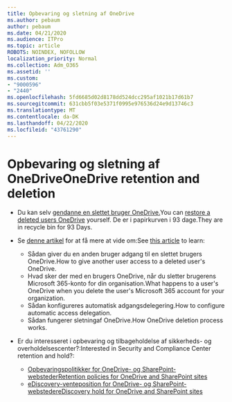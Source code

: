 ```yaml
---
title: Opbevaring og sletning af OneDrive
ms.author: pebaum
author: pebaum
ms.date: 04/21/2020
ms.audience: ITPro
ms.topic: article
ROBOTS: NOINDEX, NOFOLLOW
localization_priority: Normal
ms.collection: Adm_O365
ms.assetid: ''
ms.custom:
- "9000596"
- "2440"
ms.openlocfilehash: 5fd6685d02d8178dd524dcc295af1021b17d61b7
ms.sourcegitcommit: 631cbb5f03e5371f0995e976536d24e9d13746c3
ms.translationtype: MT
ms.contentlocale: da-DK
ms.lasthandoff: 04/22/2020
ms.locfileid: "43761290"
---
```

# <a name="onedrive-retention-and-deletion"></a><span data-ttu-id="3bd3c-102">Opbevaring og sletning af OneDrive</span><span class="sxs-lookup"><span data-stu-id="3bd3c-102">OneDrive retention and deletion</span></span>

- <span data-ttu-id="3bd3c-103">Du kan selv [gendanne en slettet bruger OneDrive.](https://docs.microsoft.com/onedrive/restore-deleted-onedrive)</span><span class="sxs-lookup"><span data-stu-id="3bd3c-103">You can [restore a deleted users OneDrive](https://docs.microsoft.com/onedrive/restore-deleted-onedrive) yourself.</span></span> <span data-ttu-id="3bd3c-104">De er i papirkurven i 93 dage.</span><span class="sxs-lookup"><span data-stu-id="3bd3c-104">They are in recycle bin for 93 Days.</span></span> 

- <span data-ttu-id="3bd3c-105">Se [denne artikel](https://docs.microsoft.com/onedrive/restore-deleted-onedrive) for at få mere at vide om:</span><span class="sxs-lookup"><span data-stu-id="3bd3c-105">See [this article](https://docs.microsoft.com/onedrive/restore-deleted-onedrive) to learn:</span></span>
    - <span data-ttu-id="3bd3c-106">Sådan giver du en anden bruger adgang til en slettet brugers OneDrive.</span><span class="sxs-lookup"><span data-stu-id="3bd3c-106">How to give another user access to a deleted user's OneDrive.</span></span>
    - <span data-ttu-id="3bd3c-107">Hvad sker der med en brugers OneDrive, når du sletter brugerens Microsoft 365-konto for din organisation.</span><span class="sxs-lookup"><span data-stu-id="3bd3c-107">What happens to a user's OneDrive when you delete the user's Microsoft 365 account for your organization.</span></span>
    - <span data-ttu-id="3bd3c-108">Sådan konfigureres automatisk adgangsdelegering.</span><span class="sxs-lookup"><span data-stu-id="3bd3c-108">How to configure automatic access delegation.</span></span>
    - <span data-ttu-id="3bd3c-109">Sådan fungerer sletningaf OneDrive.</span><span class="sxs-lookup"><span data-stu-id="3bd3c-109">How OneDrive deletion process works.</span></span>

- <span data-ttu-id="3bd3c-110">Er du interesseret i opbevaring og tilbageholdelse af sikkerheds- og overholdelsescenter?:</span><span class="sxs-lookup"><span data-stu-id="3bd3c-110">Interested in Security and Compliance Center retention and hold?:</span></span>
    - [<span data-ttu-id="3bd3c-111">Opbevaringspolitikker for OneDrive- og SharePoint-websteder</span><span class="sxs-lookup"><span data-stu-id="3bd3c-111">Retention policies for OneDrive and SharePoint sites</span></span>](https://docs.microsoft.com/office365/securitycompliance/retention-policies?redirectSourcePath=%252farticle%252f5e377752-700d-4870-9b6d-12bfc12d2423#content-in-onedrive-accounts-and-sharepoint-sites)
    - [<span data-ttu-id="3bd3c-112">eDiscovery-venteposition for OneDrive- og SharePoint-websteder</span><span class="sxs-lookup"><span data-stu-id="3bd3c-112">eDiscovery hold for OneDrive and SharePoint sites</span></span>](https://docs.microsoft.com/office365/securitycompliance/ediscovery-cases#step-4-place-content-locations-on-hold)



